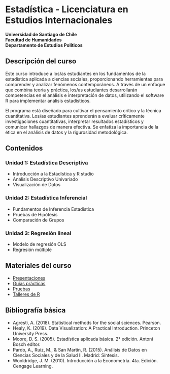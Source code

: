 # Estadística - Licenciatura en Estudios Internacionales

**Universidad de Santiago de Chile**  
**Facultad de Humanidades**  
**Departamento de Estudios Políticos**

## Descripción del curso

Este curso introduce a los/as estudiantes en los fundamentos de la estadística aplicada a ciencias sociales, proporcionando herramientas para comprender y analizar fenómenos contemporáneos. A través de un enfoque que combina teoría y práctica, los/as estudiantes desarrollarán competencias en el análisis e interpretación de datos, utilizando el software R para implementar análisis estadísticos.

El programa está diseñado para cultivar el pensamiento crítico y la técnica cuantitativa. Los/as estudiantes aprenderán a evaluar críticamente investigaciones cuantitativas, interpretar resultados estadísticos y comunicar hallazgos de manera efectiva. Se enfatiza la importancia de la ética en el análisis de datos y la rigurosidad metodológica.

## Contenidos

### Unidad 1: Estadística Descriptiva
- Introducción a la Estadística y R studio
- Análisis Descriptivo Univariado
- Visualización de Datos

### Unidad 2: Estadística Inferencial
- Fundamentos de Inferencia Estadística
- Pruebas de Hipótesis
- Comparación de Grupos

### Unidad 3: Regresión lineal
- Modelo de regresión OLS
- Regresión múltiple

## Materiales del curso

- [Presentaciones](slides/)
- [Guías prácticas](homework/)
- [Pruebas](exams/)
- [Talleres de R](labs/)

## Bibliografía básica

- Agresti, A. (2018). Statistical methods for the social sciences. Pearson.
- Healy, K. (2019). Data Visualization: A Practical Introduction. Princeton University Press.
- Moore, D. S. (2005). Estadística aplicada básica. 2° edición. Antoni Bosch editor.
- Pardo, A., Ruiz, M., & San Martín, R. (2015). Análisis de Datos en Ciencias Sociales y de la Salud II. Madrid: Síntesis.
- Wooldridge, J. M. (2010). Introducción a la Econometría. 4ta. Edición. Cengage Learning.
